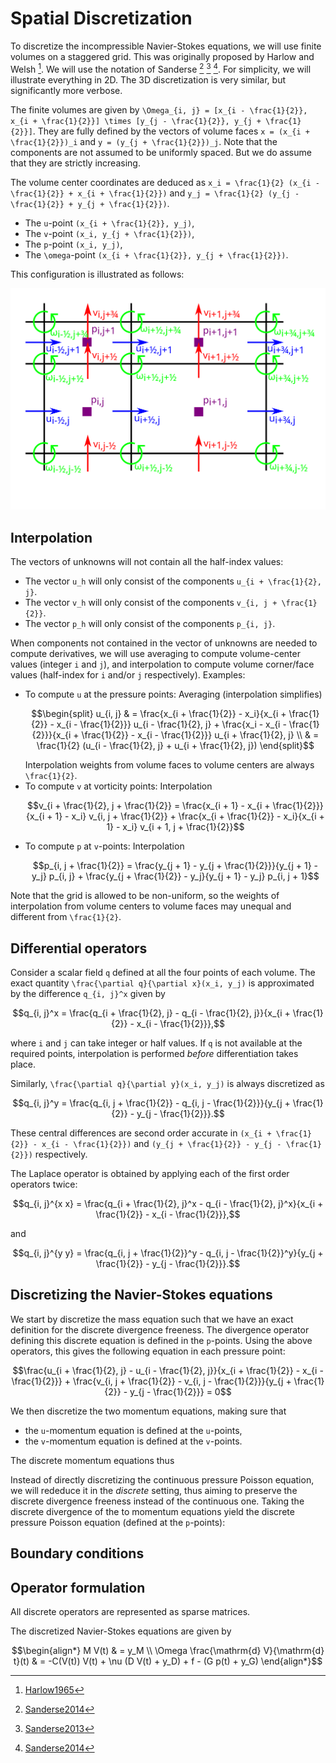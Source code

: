 # Spatial Discretization

To discretize the incompressible Navier-Stokes equations, we will use finite
volumes on a staggered grid. This was originally proposed by Harlow and Welsh
[^1]. We will use the notation of Sanderse [^2] [^3] [^4]. For simplicity, we
will illustrate everything in 2D. The 3D discretization is very similar, but
significantly more verbose.

The finite volumes are given by ``\Omega_{i, j} = [x_{i -
\frac{1}{2}}, x_{i + \frac{1}{2}}] \times [y_{j - \frac{1}{2}}, y_{j +
\frac{1}{2}}]``. They are fully defined by the vectors of volume faces ``x =
(x_{i + \frac{1}{2}})_i`` and ``y = (y_{j + \frac{1}{2}})_j``. Note that the
components are not assumed to be uniformly spaced. But we do assume that they
are strictly increasing.

The volume center coordinates are deduced as ``x_i = \frac{1}{2} (x_{i -
\frac{1}{2}} + x_{i + \frac{1}{2}})`` and ``y_j = \frac{1}{2} (y_{j -
\frac{1}{2}} + y_{j + \frac{1}{2}})``.

- The ``u``-point ``(x_{i + \frac{1}{2}}, y_j)``,
- The ``v``-point ``(x_i, y_{j + \frac{1}{2}})``,
- The ``p``-point ``(x_i, y_j)``,
- The ``\omega``-point ``(x_{i + \frac{1}{2}}, y_{j + \frac{1}{2}})``.

This configuration is illustrated as follows:

![Grid](../assets/grid.svg)

## Interpolation

The vectors of unknowns will not contain all the half-index values:

- The vector ``u_h`` will only consist of the components ``u_{i + \frac{1}{2}, j}``.
- The vector ``v_h`` will only consist of the components ``v_{i, j + \frac{1}{2}}``.
- The vector ``p_h`` will only consist of the components ``p_{i, j}``.

When components not contained in the vector of unknowns are needed to compute
derivatives, we will use averaging to compute volume-center values (integer ``i``
and ``j``), and interpolation to compute volume corner/face values
(half-index for ``i`` and/or ``j`` respectively). Examples:

- To compute ``u`` at the pressure points: Averaging (interpolation simplifies)
  ```math
  \begin{split}
      u_{i, j} & =
      \frac{x_{i + \frac{1}{2}} - x_i}{x_{i + \frac{1}{2}} - x_{i - \frac{1}{2}}}
      u_{i - \frac{1}{2}, j}
      + \frac{x_i - x_{i - \frac{1}{2}}}{x_{i + \frac{1}{2}} - x_{i - \frac{1}{2}}}
      u_{i + \frac{1}{2}, j} \\
      & = 
      \frac{1}{2} (u_{i - \frac{1}{2}, j} + u_{i + \frac{1}{2}, j})
  \end{split}
  ```
  Interpolation weights from volume faces to volume centers are always
  ``\frac{1}{2}``.
- To compute ``v`` at vorticity points: Interpolation
  ```math
  v_{i + \frac{1}{2}, j + \frac{1}{2}} =
  \frac{x_{i + 1} - x_{i + \frac{1}{2}}}{x_{i + 1} - x_i}
  v_{i, j + \frac{1}{2}}
  + \frac{x_{i + \frac{1}{2}} - x_i}{x_{i + 1} - x_i}
  v_{i + 1, j + \frac{1}{2}}
  ```
- To compute ``p`` at ``v``-points: Interpolation
  ```math
  p_{i, j + \frac{1}{2}} =
  \frac{y_{j + 1} - y_{j + \frac{1}{2}}}{y_{j + 1} - y_j}
  p_{i, j}
  + \frac{y_{j + \frac{1}{2}} - y_j}{y_{j + 1} - y_j}
  p_{i, j + 1}
  ```

Note that the grid is allowed to be non-uniform, so the weights of interpolation from
volume centers to volume faces may unequal and different from ``\frac{1}{2}``.

## Differential operators

Consider a scalar field ``q`` defined at all the four points of each volume. The
exact quantity ``\frac{\partial q}{\partial x}(x_i, y_j)`` is
approximated by the difference ``q_{i, j}^x`` given by

```math
q_{i, j}^x =
\frac{q_{i + \frac{1}{2}, j} - q_{i -
\frac{1}{2}, j}}{x_{i + \frac{1}{2}} - x_{i - \frac{1}{2}}},
```

where ``i`` and ``j`` can take integer or half values. If ``q`` is not
available at the required points, interpolation is performed *before*
differentiation takes place.

Similarly, ``\frac{\partial q}{\partial y}(x_i, y_j)`` is
always discretized as

```math
q_{i, j}^y = \frac{q_{i, j + \frac{1}{2}} - q_{i, j -
\frac{1}{2}}}{y_{j + \frac{1}{2}} - y_{j - \frac{1}{2}}}.
```

These central differences are second order accurate in ``(x_{i + \frac{1}{2}} - x_{i - \frac{1}{2}})`` and ``(y_{j + \frac{1}{2}} - y_{j - \frac{1}{2}})`` respectively.

The Laplace operator is obtained by applying each of the first order operators
twice:

```math
q_{i, j}^{x x} =
\frac{q_{i + \frac{1}{2}, j}^x - q_{i -
\frac{1}{2}, j}^x}{x_{i + \frac{1}{2}} - x_{i - \frac{1}{2}}},
```

and

```math
q_{i, j}^{y y} = \frac{q_{i, j + \frac{1}{2}}^y - q_{i, j -
\frac{1}{2}}^y}{y_{j + \frac{1}{2}} - y_{j - \frac{1}{2}}}.
```

## Discretizing the Navier-Stokes equations

We start by discretize
the mass equation such that we have an exact definition for the discrete
divergence freeness. The divergence operator defining this discrete equation is
defined in the ``p``-points. Using the above operators, this gives the
following equation in each pressure point:

```math
\frac{u_{i + \frac{1}{2}, j} - u_{i - \frac{1}{2}, j}}{x_{i + \frac{1}{2}} -
x_{i - \frac{1}{2}}} +
\frac{v_{i, j + \frac{1}{2}} - v_{i, j - \frac{1}{2}}}{y_{j + \frac{1}{2}} -
y_{j - \frac{1}{2}}}
= 0
```

We then discretize the two momentum equations, making sure that

- the ``u``-momentum equation is defined at the ``u``-points,
- the ``v``-momentum equation is defined at the ``v``-points.

The discrete momentum equations thus

```math
```

Instead of directly discretizing the continuous pressure Poisson equation, we
will rededuce it in the *discrete* setting, thus aiming to preserve the
discrete divergence freeness instead of the continuous one. Taking the discrete
divergence of the to momentum equations yield the discrete pressure Poisson
equation (defined at the ``p``-points):

```math
```

## Boundary conditions

## Operator formulation

All discrete operators are represented as sparse matrices.

The discretized Navier-Stokes equations are given by

```math
\begin{align*}
M V(t) & = y_M \\
\Omega \frac{\mathrm{d} V}{\mathrm{d} t}(t) & = -C(V(t)) V(t) + \nu (D V(t) +
y_D) + f - (G p(t) + y_G)
\end{align*}
```

[^1]: [Harlow1965](@cite)
[^2]: [Sanderse2014](@cite)
[^3]: [Sanderse2013](@cite)
[^4]: [Sanderse2014](@cite)
